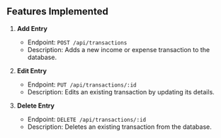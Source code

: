 ## Features Implemented

1. **Add Entry**

   - Endpoint: `POST /api/transactions`
   - Description: Adds a new income or expense transaction to the database.

2. **Edit Entry**

   - Endpoint: `PUT /api/transactions/:id`
   - Description: Edits an existing transaction by updating its details.

3. **Delete Entry**
   - Endpoint: `DELETE /api/transactions/:id`
   - Description: Deletes an existing transaction from the database.
